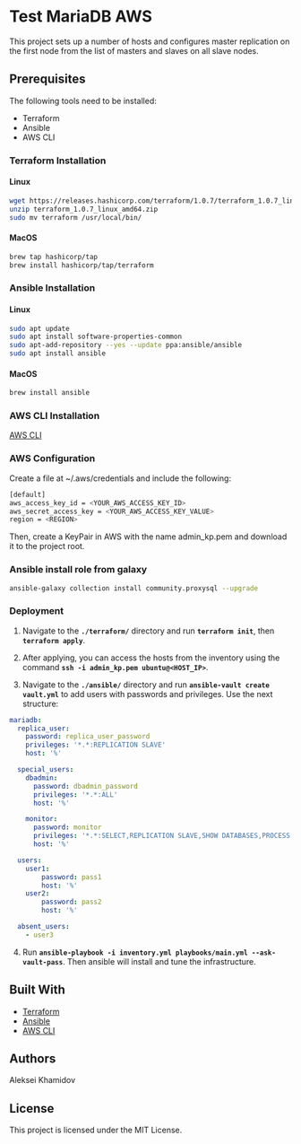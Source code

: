 # Test MariaDB AWS

This project sets up a number of hosts and configures master replication on the first node from the list of masters and slaves on all slave nodes.

## Prerequisites

The following tools need to be installed:

- Terraform
- Ansible
- AWS CLI

### Terraform Installation

#### Linux

```bash
wget https://releases.hashicorp.com/terraform/1.0.7/terraform_1.0.7_linux_amd64.zip
unzip terraform_1.0.7_linux_amd64.zip
sudo mv terraform /usr/local/bin/
```

#### MacOS

```bash
brew tap hashicorp/tap
brew install hashicorp/tap/terraform
```

### Ansible Installation

#### Linux

```bash
sudo apt update
sudo apt install software-properties-common
sudo apt-add-repository --yes --update ppa:ansible/ansible
sudo apt install ansible
```

#### MacOS

```bash
brew install ansible
```

### AWS CLI Installation

[AWS CLI](https://aws.amazon.com/cli/?nc1=h_ls)


### AWS Configuration

Create a file at ~/.aws/credentials and include the following:
```bash
[default]
aws_access_key_id = <YOUR_AWS_ACCESS_KEY_ID>
aws_secret_access_key = <YOUR_AWS_ACCESS_KEY_VALUE>
region = <REGION>
```
Then, create a KeyPair in AWS with the name admin_kp.pem and download it to the project root.


### Ansible install role from galaxy ###
```bash
ansible-galaxy collection install community.proxysql --upgrade
```

### Deployment

1. Navigate to the **`./terraform/`** directory and run **`terraform init`**, then **`terraform apply`**.

2. After applying, you can access the hosts from the inventory using the command **`ssh -i admin_kp.pem ubuntu@<HOST_IP>`**.

3. Navigate to the **`./ansible/`** directory and run **`ansible-vault create vault.yml`** to add users with passwords and privileges. Use the next structure:
```yaml
mariadb:
  replica_user:
    password: replica_user_password
    privileges: '*.*:REPLICATION SLAVE'
    host: '%'

  special_users:
    dbadmin:
      password: dbadmin_password
      privileges: '*.*:ALL'
      host: '%'

    monitor:
      password: monitor
      privileges: '*.*:SELECT,REPLICATION SLAVE,SHOW DATABASES,PROCESS'
      host: '%'

  users:
    user1:
        password: pass1
        host: '%'
    user2:
        password: pass2
        host: '%'

  absent_users:
    - user3

```

4. Run **`ansible-playbook -i inventory.yml playbooks/main.yml --ask-vault-pass`**. Then ansible will install and tune the infrastructure.


## Built With

- [Terraform](https://www.terraform.io/)
- [Ansible](https://www.ansible.com/)
- [AWS CLI](https://aws.amazon.com/cli/)


## Authors

Aleksei Khamidov

## License

This project is licensed under the MIT License.